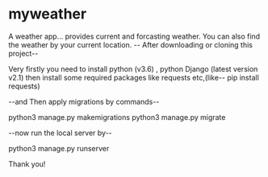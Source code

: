 # myweather
A weather app... provides current and forcasting weather. You can also find the weather by your current location.
-- After downloading or cloning this project--

Very firstly you need to install python (v3.6) , python Django (latest version v2.1)
then install some required packages like requests etc,(like-- pip install requests)

--and Then apply migrations by commands--

python3 manage.py makemigrations
python3 manage.py migrate

--now run the local server by--

python3 manage.py runserver

Thank you!

